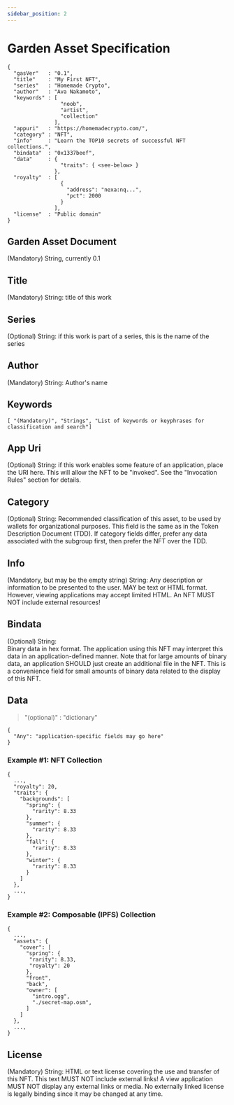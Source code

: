 ```yaml
---
sidebar_position: 2
---
```


# Garden Asset Specification

```
{
  "gasVer"   : "0.1",
  "title"    : "My First NFT",
  "series"   : "Homemade Crypto",
  "author"   : "Ava Nakamoto",
  "keywords" : [
                 "noob",
                 "artist",
                 "collection"
               ],
  "appuri"   : "https://homemadecrypto.com/",
  "category" : "NFT",
  "info"     : "Learn the TOP10 secrets of successful NFT collections.",
  "bindata"  : "0x1337beef",
  "data"     : {
                 "traits": { <see-below> }
               },
  "royalty"  : [
                 {
                   "address": "nexa:nq...",
                   "pct": 2000
                 }
               ],
  "license"  : "Public domain"
}
```

## Garden Asset Document
(Mandatory) String,
currently 0.1

## Title
(Mandatory) String:
title of this work

## Series
(Optional) String:
if this work is part of a series, this is the name of the series

## Author
(Mandatory) String:
Author's name

## Keywords
`[ "(Mandatory)", "Strings", "List of keywords or keyphrases for classification and search"]`

## App Uri
(Optional) String:
if this work enables some feature of an application, place the URI here.  This will allow the NFT to be "invoked".  See the "Invocation Rules" section for details.

## Category
(Optional) String:
Recommended classification of this asset, to be used by wallets for organizational purposes.  This field is the same as in the Token Description Document (TDD).  If category fields differ, prefer any data associated with the subgroup first, then prefer the NFT over the TDD.

## Info
(Mandatory, but may be the empty string) String:
Any description or information to be presented to the user.  MAY be text or HTML format.  However, viewing applications may accept limited HTML.  An NFT MUST NOT include external resources!

## Bindata
(Optional) String:  
Binary data in hex format.  The application using this NFT may interpret this data in an application-defined manner.  Note that for large amounts of binary data, an application SHOULD just create an additional file in the NFT.  This is a convenience field for small amounts of binary data related to the display of this NFT.

## Data
> "(optional)" : "dictionary"

```
{
  "Any": "application-specific fields may go here"
}
```

### Example #1: NFT Collection
```
{
  ...,
  "royalty": 20,
  "traits": {
    "backgrounds": [
      "spring": {
        "rarity": 8.33
      },
      "summer": {
        "rarity": 8.33
      },
      "fall": {
        "rarity": 8.33
      },
      "winter": {
        "rarity": 8.33
      }
    ]
  },
  ...,
}
```

### Example #2: Composable (IPFS) Collection
```
{
  ...,
  "assets": {
    "cover": [
      "spring": {
       "rarity": 8.33,
       "royalty": 20
      },
      "front",
      "back",
      "owner": [
        "intro.ogg",
        "./secret-map.osm",
      ]
    ]
  },
  ...,
}
```

## License
(Mandatory) String:
HTML or text license covering the use and transfer of this NFT.  This text MUST NOT include external links!  A view application MUST NOT display any external links or media.  No externally linked license is legally binding since it may be changed at any time.
